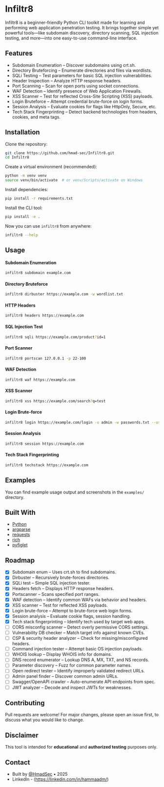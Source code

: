 # Infiltr8
Infiltr8 is a beginner-friendly Python CLI toolkit made for learning and performing web application penetration testing. It brings together simple yet powerful tools—like subdomain discovery, directory scanning, SQL injection testing, and more—into one easy-to-use command-line interface.

## Features
- Subdomain Enumeration – Discover subdomains using crt.sh.
- Directory Bruteforcing – Enumerate directories and files via wordlists.
- SQLi Testing – Test parameters for basic SQL injection vulnerabilities.
- Header Inspection – Analyze HTTP response headers.
- Port Scanning – Scan for open ports using socket connections.
- WAF Detection – Identify presence of Web Application Firewalls.
- XSS Scanner – Test for reflected Cross-Site Scripting (XSS) payloads.
- Login Bruteforce – Attempt credential brute-force on login forms.
- Session Analysis – Evaluate cookies for flags like HttpOnly, Secure, etc.
- Tech Stack Fingerprinting – Detect backend technologies from headers, cookies, and meta tags.

## Installation

Clone the repository:

```bash
git clone https://github.com/hmad-sec/Infiltr8.git
cd Infiltr8
```

Create a virtual environment (recommended):

```bash
python -m venv venv
source venv/bin/activate  # or venv/Scripts/activate on Windows
```

Install dependencies:

```bash
pip install -r requirements.txt
```

Install the CLI tool:

```bash
pip install -e .
```

Now you can use `infiltr8` from anywhere:

```bash
infiltr8 --help
```

## Usage

#### Subdomain Enumeration
```bash
infiltr8 subdomain example.com
```

#### Directory Bruteforce
```bash
infiltr8 dirbuster https://example.com -w wordlist.txt
```

#### HTTP Headers
```bash
infiltr8 headers https://example.com
```

#### SQL Injection Test
```bash
infiltr8 sqli https://example.com/product?id=1
```

#### Port Scanner
```bash
infiltr8 portscan 127.0.0.1 -p 22-100
```

#### WAF Detection
```bash
infiltr8 waf https://example.com
```

#### XSS Scanner
```bash
infiltr8 xss https://example.com/search?q=test
```

#### Login Brute-force
```bash
infiltr8 login https://example.com/login -u admin -w passwords.txt --user-field username --pass-field password
```

#### Session Analysis
```bash
infiltr8 session https://example.com
```

#### Tech Stack Fingerprinting
```bash
infiltr8 techstack https://example.com
```

## Examples

You can find example usage output and screenshots in the `examples/` directory.

## Built With
- [Python](https://www.python.org/)
- [argparse](https://docs.python.org/3/library/argparse.html)
- [requests](https://pypi.org/project/requests/)
- [rich](https://pypi.org/project/rich/)
- [pyfiglet](https://pypi.org/project/pyfiglet/)

## Roadmap
- [x] Subdomain enum – Uses crt.sh to find subdomains.
- [x] Dirbuster – Recursively brute-forces directories.
- [x] SQLi test – Simple SQL injection tester.
- [x] Headers fetch – Displays HTTP response headers.
- [x] Portscanner – Scans specified port ranges.
- [x] WAF detection – Identify common WAFs via behavior and headers.
- [x] XSS scanner – Test for reflected XSS payloads.
- [x] Login brute-force – Attempt to brute-force web login forms.
- [x] Session analysis – Evaluate cookie flags, session handling.
- [x] Tech stack fingerprinting – Identify tech used by target web apps.
- [ ] CORS misconfig scanner – Detect overly permissive CORS settings.
- [ ] Vulnerability DB checker – Match target info against known CVEs.
- [ ] CSP & security header analyzer – Check for missing/misconfigured headers.
- [ ] Command injection tester – Attempt basic OS injection payloads.
- [ ] WHOIS lookup – Display WHOIS info for domains.
- [ ] DNS record enumerator – Lookup DNS A, MX, TXT, and NS records.
- [ ] Parameter discovery – Fuzz for common parameter names.
- [ ] Open redirect tester – Identify improperly validated redirect URLs.
- [ ] Admin panel finder – Discover common admin URLs.
- [ ] Swagger/OpenAPI crawler – Auto-enumerate API endpoints from spec.
- [ ] JWT analyzer – Decode and inspect JWTs for weaknesses.

## Contributing
Pull requests are welcome! For major changes, please open an issue first, to discuss what you would like to change.

## Disclaimer
This tool is intended for **educational** and **authorized testing** purposes only.

## Contact
- Built by [@HmadSec](https://github.com/hmad-sec) • 2025
- LinkedIn - (https://linkedin.com/in/hammaadm/)